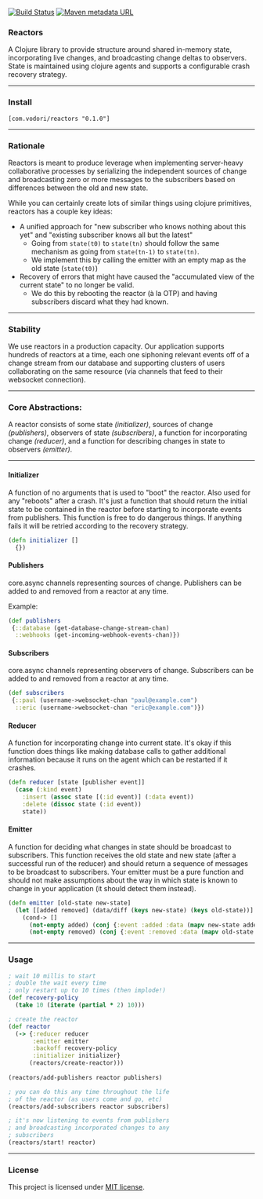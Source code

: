 [![Build Status](https://travis-ci.org/vodori/reactors.svg?branch=develop)](https://travis-ci.org/vodori/reactors) [![Maven metadata URL](https://img.shields.io/maven-metadata/v/http/central.maven.org/maven2/com/vodori/reactors/maven-metadata.xml.svg)](https://mvnrepository.com/artifact/com.vodori/reactors)

### Reactors

A Clojure library to provide structure around shared in-memory state, incorporating 
live changes, and broadcasting change deltas to observers. State is maintained using 
clojure agents and supports a configurable crash recovery strategy.


___

### Install

``` 
[com.vodori/reactors "0.1.0"]
```

___

### Rationale

Reactors is meant to produce leverage when implementing server-heavy collaborative processes 
by serializing the independent sources of change and broadcasting zero or more messages to the
subscribers based on differences between the old and new state.

While you can certainly create lots of similar things using clojure primitives, 
reactors has a couple key ideas:

* A unified approach for "new subscriber who knows nothing about this yet" and "existing subscriber knows all but the latest"
  * Going from `state(t0)` to `state(tn)` should follow the same mechanism as going from `state(tn-1)` to `state(tn)`.
  * We implement this by calling the emitter with an empty map as the old state (`state(t0)`)
* Recovery of errors that might have caused the "accumulated view of the current state" to no longer be valid. 
  * We do this by rebooting the reactor (à la OTP) and having subscribers discard what they had known.

___

### Stability

We use reactors in a production capacity. Our application supports hundreds of reactors
at a time, each one siphoning relevant events off of a change stream from our database and supporting 
clusters of users collaborating on the same resource (via channels that feed to their websocket 
connection).

___


### Core Abstractions:

A reactor consists of some state _(initializer)_, sources of change _(publishers)_, 
observers of state _(subscribers)_, a function for incorporating change _(reducer)_, 
and a function for describing changes in state to observers _(emitter)_.

___


#### Initializer

A function of no arguments that is used to "boot" the reactor. Also used for any "reboots" 
after a crash. It's just a function that should return the initial state to be contained in
the reactor before starting to incorporate events from publishers. This function is free to 
do dangerous things. If anything fails it will be retried according to the recovery strategy.

```clojure
(defn initializer []
  {})
```


#### Publishers

core.async channels representing sources of change. Publishers can be added
to and removed from a reactor at any time.


Example:

```clojure
(def publishers 
 {::database (get-database-change-stream-chan)
  ::webhooks (get-incoming-webhook-events-chan)})
```

#### Subscribers

core.async channels representing observers of change. Subscribers can be added
to and removed from a reactor at any time.

```clojure
(def subscribers 
 {::paul (username->websocket-chan "paul@example.com")
  ::eric (username->websocket-chan "eric@example.com")})
```

#### Reducer

A function for incorporating change into current state. It's okay if this
function does things like making database calls to gather additional information 
because it runs on the agent which can be restarted if it crashes.

```clojure
(defn reducer [state [publisher event]]
  (case (:kind event)
    :insert (assoc state [(:id event)] (:data event))
    :delete (dissoc state (:id event))
    state))
```

#### Emitter

A function for deciding what changes in state should be broadcast to subscribers. This
function receives the old state and new state (after a successful run of the reducer)
and should return a sequence of messages to be broadcast to subscribers. Your emitter must
be a pure function and should not make assumptions about the way in which state is known to
change in your application (it should detect them instead).

```clojure 
(defn emitter [old-state new-state]
  (let [[added removed] (data/diff (keys new-state) (keys old-state))]
    (cond-> []
      (not-empty added) (conj {:event :added :data (mapv new-state added)})
      (not-empty removed) (conj {:event :removed :data (mapv old-state removed)})))
```

___


### Usage

```clojure
; wait 10 millis to start
; double the wait every time
; only restart up to 10 times (then implode!)
(def recovery-policy
  (take 10 (iterate (partial * 2) 10)))

; create the reactor
(def reactor 
  (-> {:reducer reducer 
       :emitter emitter 
       :backoff recovery-policy
       :initializer initializer}
      (reactors/create-reactor)))
      
(reactors/add-publishers reactor publishers)

; you can do this any time throughout the life
; of the reactor (as users come and go, etc)
(reactors/add-subscribers reactor subscribers)

; it's now listening to events from publishers
; and broadcasting incorporated changes to any
; subscribers
(reactors/start! reactor)
```

___ 

### License
This project is licensed under [MIT license](http://opensource.org/licenses/MIT).